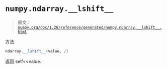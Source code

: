 # `numpy.ndarray.__lshift__`

> 原文：[`numpy.org/doc/1.26/reference/generated/numpy.ndarray.__lshift__.html`](https://numpy.org/doc/1.26.参考/生成/numpy.ndarray.__lshift__.html)

方法

```py
ndarray.__lshift__(value, /)
```

返回 self<<value.
